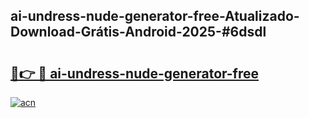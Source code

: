 ## ai-undress-nude-generator-free-Atualizado-Download-Grátis-Android-2025-#6dsdl

# <h2><a href="https://ainizakaria.my?title=ai-undress-nude-generator-free&ref=20M">🔗👉 🔴 ai-undress-nude-generator-free</a></h2>

[![acn](https://github.com/user-attachments/assets/0f9c940e-d8b0-45ae-aac7-cd30a18b3e1c)](https://ainizakaria.my?title=ai-undress-nude-generator-free&ref=20M)

